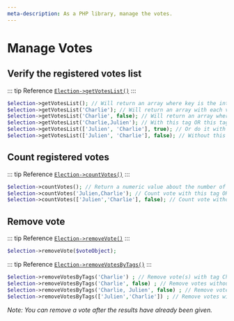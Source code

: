 ```yaml
---
meta-description: As a PHP library, manage the votes.
---
```

# Manage Votes

## Verify the registered votes list

::: tip Reference
[`Election->getVotesList()`](/api-reference/Election%20Class/Election--getVotesList)
:::
```php
$election->getVotesList(); // Will return an array where key is the internal numeric vote_id and value an other array like your input.
$election->getVotesList('Charlie'); // Will return an array with each vote with this tag.
$election->getVotesList('Charlie', false); // Will return an array where each votes without this tag.
$election->getVotesList('Charlie,Julien'); // With this tag OR this tag
$election->getVotesList(['Julien', 'Charlie'], true); // Or do it with array
$election->getVotesList(['Julien', 'Charlie'], false); // Without this tag AND without this tag ...
```

## Count registered votes

::: tip Reference
[`Election->countVotes()`](/api-reference/Election%20Class/Election--countVotes)
:::
```php
$election->countVotes(); // Return a numeric value about the number of registered votes.
$election->countVotes('Julien,Charlie'); // Count vote with this tag OR this tag.
$election->countVotes(['Julien','Charlie'], false); // Count vote without this tag AND without this tag.
```

## Remove vote

::: tip Reference
[`Election->removeVote()`](/api-reference/Election%20Class/Election--removeVote)
:::
```php
$election->removeVote($voteObject);
```

::: tip Reference
[`Election->removeVotesByTags()`](/api-reference/Election%20Class/Election--removeVotesByTags)
:::
```php
$election->removeVotesByTags('Charlie') ; // Remove vote(s) with tag Charlie
$election->removeVotesByTags('Charlie', false) ; // Remove votes without tag Charlie
$election->removeVotesByTags('Charlie, Julien', false) ; // Remove votes without tag Charlie AND without tag Julien.
$election->removeVotesByTags(['Julien','Charlie']) ; // Remove votes with tag Charlie OR with tag Julien.
```

_Note: You can remove a vote after the results have already been given._